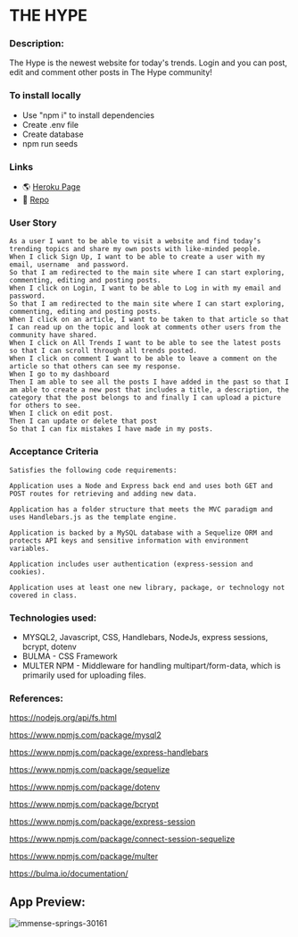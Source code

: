 # THE HYPE

### Description:
The Hype is the newest website for today's trends. Login and you can post, edit and comment other posts in The Hype community!

### To install locally 
- Use "npm i" to install dependencies
- Create .env file
- Create database
- npm run seeds 


### Links

* 🌎 [Heroku Page](https://immense-springs-30161.herokuapp.com/)
* 💾 [Repo](https://github.com/BMArsenault/proj-02-TheHype)

### User Story

```
As a user I want to be able to visit a website and find today’s trending topics and share my own posts with like-minded people.
When I click Sign Up, I want to be able to create a user with my email, username  and password.
So that I am redirected to the main site where I can start exploring, commenting, editing and posting posts.
When I click on Login, I want to be able to Log in with my email and password.
So that I am redirected to the main site where I can start exploring, commenting, editing and posting posts.
When I click on an article, I want to be taken to that article so that I can read up on the topic and look at comments other users from the community have shared.  
When I click on All Trends I want to be able to see the latest posts so that I can scroll through all trends posted.
When I click on comment I want to be able to leave a comment on the article so that others can see my response.
When I go to my dashboard
Then I am able to see all the posts I have added in the past so that I am able to create a new post that includes a title, a description, the category that the post belongs to and finally I can upload a picture for others to see.
When I click on edit post.
Then I can update or delete that post
So that I can fix mistakes I have made in my posts.
```

### Acceptance Criteria

```
Satisfies the following code requirements:

Application uses a Node and Express back end and uses both GET and POST routes for retrieving and adding new data.

Application has a folder structure that meets the MVC paradigm and uses Handlebars.js as the template engine.

Application is backed by a MySQL database with a Sequelize ORM and protects API keys and sensitive information with environment variables.

Application includes user authentication (express-session and cookies).

Application uses at least one new library, package, or technology not covered in class.
```
### Technologies used: 
- MYSQL2, Javascript, CSS, Handlebars, NodeJs, express sessions, bcrypt, dotenv
- BULMA - CSS Framework
- MULTER NPM - Middleware for handling multipart/form-data, which is primarily used for uploading files.

### References:
https://nodejs.org/api/fs.html

https://www.npmjs.com/package/mysql2

https://www.npmjs.com/package/express-handlebars

https://www.npmjs.com/package/sequelize

https://www.npmjs.com/package/dotenv

https://www.npmjs.com/package/bcrypt

https://www.npmjs.com/package/express-session

https://www.npmjs.com/package/connect-session-sequelize

https://www.npmjs.com/package/multer

https://bulma.io/documentation/

## App Preview:

![immense-springs-30161](https://user-images.githubusercontent.com/89749979/150656487-38931933-199d-41c3-a8a4-75b8518f4d89.png)


